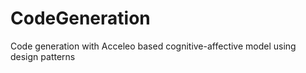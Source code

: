 # CodeGeneration
Code generation with Acceleo based cognitive-affective model using design patterns

